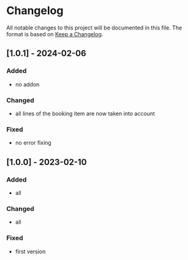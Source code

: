 # Changelog

All notable changes to this project will be documented in this file. The format is based on [Keep a Changelog](http://keepachangelog.com/).


## [1.0.1] - 2024-02-06

### Added

- no addon

### Changed

- all lines of the booking item are now taken into account

### Fixed

- no error fixing

## [1.0.0] - 2023-02-10

### Added

- all

### Changed

- all

### Fixed

- first version



